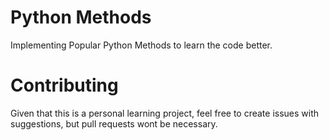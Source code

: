 # Python Methods
Implementing Popular Python Methods to learn the code better.

# Contributing
Given that this is a personal learning project, feel free to create issues with suggestions, but pull requests wont be necessary.
